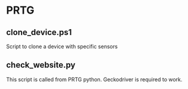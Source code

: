 # PRTG

## clone_device.ps1
Script to clone a device with specific sensors

## check_website.py
This script is called from PRTG python. Geckodriver is required to work.
